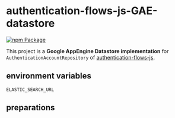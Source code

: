 # authentication-flows-js-GAE-datastore

[![npm Package](https://img.shields.io/npm/v/authentication-flows-js-gae-datastore.svg?style=flat-square)](https://www.npmjs.org/package/authentication-flows-js-gae-datastore)

This project is a **Google AppEngine Datastore implementation** for `AuthenticationAccountRepository` of 
[authentication-flows-js](https://github.com/OhadR/authentication-flows-js).


## environment variables

`ELASTIC_SEARCH_URL`

## preparations

